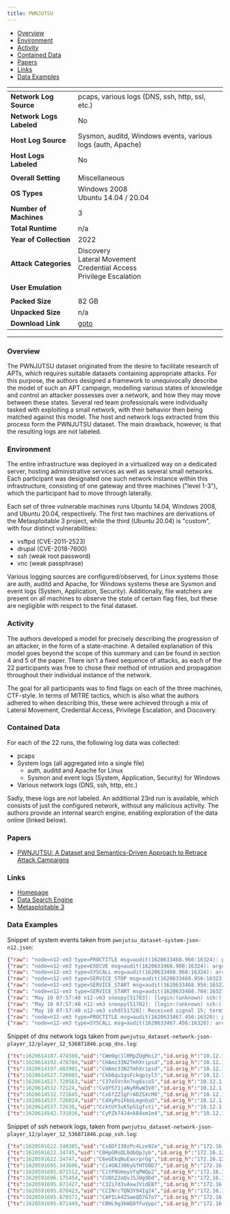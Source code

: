 ```yaml
---
title: PWNJUTSU
---
```


- [Overview](#overview)
- [Environment](#environment)
- [Activity](#activity)
- [Contained Data](#contained-data)
- [Papers](#papers)
- [Links](#links)
- [Data Examples](#data-examples)

| <!-- -->                 | <!-- -->                                                                      |
|--------------------------|-------------------------------------------------------------------------------|
| **Network Log Source**   | pcaps, various logs (DNS, ssh, http, ssl, etc.)                               |
| **Network Logs Labeled** | No                                                                            |
| **Host Log Source**      | Sysmon, auditd, Windows events, various logs (auth, Apache)                   |
| **Host Logs Labeled**    | No                                                                            |
|                          |                                                                               |
| **Overall Setting**      | Miscellaneous                                                                 |
| **OS Types**             | Windows 2008<br/>Ubuntu 14.04 / 20.04                                         |
| **Number of Machines**   | 3                                                                             |
| **Total Runtime**        | n/a                                                                           |
| **Year of Collection**   | 2022                                                                          |
| **Attack Categories**    | Discovery<br/>Lateral Movement<br/>Credential Access<br/>Privilege Escalation |
| **User Emulation**       |                                                                               |
|                          |                                                                               |
| **Packed Size**          | 82 GB                                                                         |
| **Unpacked Size**        | n/a                                                                           |
| **Download Link**        | [goto](https://pwnjutsu.irisa.fr/dataset/)                                    |

***

### Overview
The PWNJUTSU dataset originated from the desire to facilitate research of APTs, which requires suitable datasets containing appropriate attacks.
For this purpose, the authors designed a framework to unequivocally describe the model of such an APT campaign, modelling various states of knowledge and control an attacker possesses over a network, and how they may move between these states.
Several red team professionals were individually tasked with exploiting a small network, with their behavior then being matched against this model.
The host and network logs extracted from this process form the PWNJUTSU dataset.
The main drawback, however, is that the resulting logs are not labeled.

### Environment
The entire infrastructure was deployed in a virtualized way on a dedicated server, hosting administrative services as well as several small networks.
Each participant was designated one such network instance within this infrastructure, consisting of one gateway and three machines ("level 1-3"), which the participant had to move through laterally.

Each set of three vulnerable machines runs Ubuntu 14.04, Windows 2008, and Ubuntu 20.04, respectively.
The first two machines are derivations of the Metasploitable 3 project, while the third (Ubuntu 20.04) is "custom", with four distinct vulnerabilities:
- vsftpd (CVE-2011-2523)
- drupal (CVE-2018-7600)
- ssh (weak root password)
- vnc (weak passphrase)

Various logging sources are configured/observed, for Linux systems those are auth, auditd and Apache, for Windows systems these are Sysmon and event logs (System, Application, Security).
Additionally, file watchers are present on all machines to observe the state of certain flag files, but these are negligible with respect to the final dataset.

### Activity
The authors developed a model for precisely describing the progression of an attacker, in the form of a state-machine.
A detailed explanation of this model goes beyond the scope of this summary and can be found in section 4 and 5 of the paper.
There isn't a fixed sequence of attacks, as each of the 22 participants was free to chose their method of intrusion and propagation throughout their individual instance of the network.

The goal for all participants was to find flags on each of the three machines, CTF-style.
In terms of MITRE tactics, which is also what the authors adhered to when describing this, these were achieved through a mix of Lateral Movement, Credential Access, Privilege Escalation, and Discovery.

### Contained Data
For each of the 22 runs, the following log data was collected:
- pcaps
- System logs (all aggregated into a single file)
  - auth, auditd and Apache for Linux
  - Sysmon and event logs (System, Application, Security) for Windows
- Various network logs (DNS, ssh, http, etc.)

Sadly, these logs are *not* labeled.
An additional 23rd run is available, which consists of just the configured network, without any malicious activity.
The authors provide an internal search engine, enabling exploration of the data online (linked below). 

### Papers
- [PWNJUTSU: A Dataset and Semantics-Driven Approach to Retrace Attack Campaigns](https://doi.org/10.1109/TNSM.2022.3183476)

### Links
- [Homepage](https://pwnjutsu.irisa.fr/)
- [Data Search Engine](https://pwnjutsu.irisa.fr/search/)
- [Metasploitable 3](https://github.com/rapid7/metasploitable3)

### Data Examples
Snippet of system events taken from `pwnjutsu_dataset-system-json-n12.json`:
```json
{"raw": "node=n12-vm3 type=PROCTITLE msg=audit(1620633468.960:16324): proctitle=2F7573722F6C6F63616C2F7362696E2F73736864002D74", "sourcetype": "linux_audit", "source": "/var/log/audit/audit.log", "time": "2021-05-10 07:57:48.960 UTC", "host": "n12-vm3"}
{"raw": "node=n12-vm3 type=EXECVE msg=audit(1620633468.960:16324): argc=2 a0=\"/usr/local/sbin/sshd\" a1=\"-t\"", "sourcetype": "linux_audit", "source": "/var/log/audit/audit.log", "time": "2021-05-10 07:57:48.960 UTC", "host": "n12-vm3"}
{"raw": "node=n12-vm3 type=SYSCALL msg=audit(1620633468.960:16324): arch=c000003e syscall=59 success=yes exit=0 a0=5585fda1c330 a1=5585fd9883c0 a2=5585fdae78a0 a3=4040 items=2 ppid=1 pid=51782 auid=4294967295 uid=0 gid=0 euid=0 suid=0 fsuid=0 egid=0 sgid=0 fsgid=0 tty=(none) ses=4294967295 comm=\"sshd\" exe=\"/usr/local/sbin/sshd\" key=\"rootcmd\"", "sourcetype": "linux_audit", "source": "/var/log/audit/audit.log", "time": "2021-05-10 07:57:48.960 UTC", "host": "n12-vm3"}
{"raw": "node=n12-vm3 type=SERVICE_STOP msg=audit(1620633468.956:16323): pid=1 uid=0 auid=4294967295 ses=4294967295 msg='unit=ssh comm=\"systemd\" exe=\"/usr/lib/systemd/systemd\" hostname=? addr=? terminal=? res=success'", "sourcetype": "linux_audit", "source": "/var/log/audit/audit.log", "time": "2021-05-10 07:57:48.956 UTC", "host": "n12-vm3"}
{"raw": "node=n12-vm3 type=SERVICE_START msg=audit(1620633468.956:16322): pid=1 uid=0 auid=4294967295 ses=4294967295 msg='unit=ssh comm=\"systemd\" exe=\"/usr/lib/systemd/systemd\" hostname=? addr=? terminal=? res=success'", "sourcetype": "linux_audit", "source": "/var/log/audit/audit.log", "time": "2021-05-10 07:57:48.956 UTC", "host": "n12-vm3"}
{"raw": "node=n12-vm3 type=SERVICE_START msg=audit(1620633468.704:16321): pid=1 uid=0 auid=4294967295 ses=4294967295 msg='unit=ssh comm=\"systemd\" exe=\"/usr/lib/systemd/systemd\" hostname=? addr=? terminal=? res=failed'", "sourcetype": "linux_audit", "source": "/var/log/audit/audit.log", "time": "2021-05-10 07:57:48.704 UTC", "host": "n12-vm3"}
{"raw": "May 10 07:57:48 n12-vm3 snoopy[51783]: [login:(unknown) ssh:((undefined)) sid:51783 tty:(none) ((none)/(none)) uid:root(0)/root(0) cwd:/]: /usr/local/sbin/sshd", "sourcetype": "syslog", "source": "/var/log/auth.log", "time": "2021-05-10 07:57:48.000 UTC", "host": "n12-vm3"}
{"raw": "May 10 07:57:48 n12-vm3 snoopy[51782]: [login:(unknown) ssh:((undefined)) sid:51782 tty:(none) ((none)/(none)) uid:root(0)/root(0) cwd:/]: /usr/local/sbin/sshd -t", "sourcetype": "syslog", "source": "/var/log/auth.log", "time": "2021-05-10 07:57:48.000 UTC", "host": "n12-vm3"}
{"raw": "May 10 07:57:48 n12-vm3 sshd[51728]: Received signal 15; terminating.", "sourcetype": "syslog", "source": "/var/log/auth.log", "time": "2021-05-10 07:57:48.000 UTC", "host": "n12-vm3"}
{"raw": "node=n12-vm3 type=PROCTITLE msg=audit(1620633467.456:16320): proctitle=\"(resolved)\"", "sourcetype": "linux_audit", "source": "/var/log/audit/audit.log", "time": "2021-05-10 07:57:47.456 UTC", "host": "n12-vm3"}
{"raw": "node=n12-vm3 type=SYSCALL msg=audit(1620633467.456:16320): arch=c000003e syscall=42 success=yes exit=0 a0=11 a1=7ffd6ce6d880 a2=10 a3=7ffd6ce6d87c items=0 ppid=1 pid=653 auid=4294967295 uid=101 gid=103 euid=101 suid=101 fsuid=101 egid=103 sgid=103 fsgid=103 tty=(none) ses=4294967295 comm=\"systemd-resolve\" exe=\"/usr/lib/systemd/systemd-resolved\" key=\"network_connect_4\"", "sourcetype": "linux_audit", "source": "/var/log/audit/audit.log", "time": "2021-05-10 07:57:47.456 UTC", "host": "n12-vm3"}
```
Snippet of dns network logs taken from `pwnjutsu_dataset-network-json-player_12/player_12_536871846.pcap_dns.log`:
```json
{"ts":1620614187.474508,"uid":"CWm9gc1lRMpZUgMoi2","id.orig_h":"10.12.1.3","id.orig_p":53393,"id.resp_h":"10.12.1.254","id.resp_p":53,"proto":"udp","trans_id":50312,"query":"ntp.ubuntu.com","qclass":1,"qclass_name":"C_INTERNET","qtype":28,"qtype_name":"AAAA","AA":false,"TC":false,"RD":true,"RA":false,"Z":0,"rejected":false}
{"ts":1620614192.478704,"uid":"CHAmz33N2TmhXripsd","id.orig_h":"10.12.1.3","id.orig_p":33904,"id.resp_h":"10.1.2.2","id.resp_p":53,"proto":"udp","trans_id":50312,"query":"ntp.ubuntu.com","qclass":1,"qclass_name":"C_INTERNET","qtype":28,"qtype_name":"AAAA","AA":false,"TC":false,"RD":true,"RA":false,"Z":0,"rejected":false}
{"ts":1620614197.483901,"uid":"CHAmz33N2TmhXripsd","id.orig_h":"10.12.1.3","id.orig_p":33904,"id.resp_h":"10.1.2.2","id.resp_p":53,"proto":"udp","trans_id":50312,"query":"ntp.ubuntu.com","qclass":1,"qclass_name":"C_INTERNET","qtype":28,"qtype_name":"AAAA","AA":false,"TC":false,"RD":true,"RA":false,"Z":0,"rejected":false}
{"ts":1620614527.720085,"uid":"Ckb6qu1gsFckqpzyl5","id.orig_h":"10.12.1.3","id.orig_p":60500,"id.resp_h":"10.1.2.2","id.resp_p":53,"proto":"udp","trans_id":18348,"query":"ntp.ubuntu.com","qclass":1,"qclass_name":"C_INTERNET","qtype":1,"qtype_name":"A","AA":false,"TC":false,"RD":true,"RA":false,"Z":0,"rejected":false}
{"ts":1620614527.720563,"uid":"C37e5VcXn7ng6sco5","id.orig_h":"10.12.1.3","id.orig_p":36062,"id.resp_h":"10.12.1.254","id.resp_p":53,"proto":"udp","trans_id":31917,"query":"ntp.ubuntu.com","qclass":1,"qclass_name":"C_INTERNET","qtype":28,"qtype_name":"AAAA","AA":false,"TC":false,"RD":true,"RA":false,"Z":0,"rejected":false}
{"ts":1620614532.72124,"uid":"Cv8Y571jaNyRRwW3V8","id.orig_h":"10.12.1.3","id.orig_p":52602,"id.resp_h":"10.1.2.2","id.resp_p":53,"proto":"udp","trans_id":31917,"query":"ntp.ubuntu.com","qclass":1,"qclass_name":"C_INTERNET","qtype":28,"qtype_name":"AAAA","AA":false,"TC":false,"RD":true,"RA":false,"Z":0,"rejected":false}
{"ts":1620614532.721645,"uid":"CxGfZZ1gFrADZSXcM8","id.orig_h":"10.12.1.3","id.orig_p":47505,"id.resp_h":"10.12.1.254","id.resp_p":53,"proto":"udp","trans_id":18348,"query":"ntp.ubuntu.com","qclass":1,"qclass_name":"C_INTERNET","qtype":1,"qtype_name":"A","AA":false,"TC":false,"RD":true,"RA":false,"Z":0,"rejected":false}
{"ts":1620614537.726024,"uid":"C4XyPo1hbULmgnbxD","id.orig_h":"10.12.1.3","id.orig_p":60122,"id.resp_h":"10.1.2.2","id.resp_p":53,"proto":"udp","trans_id":18348,"query":"ntp.ubuntu.com","qclass":1,"qclass_name":"C_INTERNET","qtype":1,"qtype_name":"A","AA":false,"TC":false,"RD":true,"RA":false,"Z":0,"rejected":false}
{"ts":1620614537.72638,"uid":"CcktUY3xK5pS1gfsti","id.orig_h":"10.12.1.3","id.orig_p":37027,"id.resp_h":"10.12.1.254","id.resp_p":53,"proto":"udp","trans_id":31917,"query":"ntp.ubuntu.com","qclass":1,"qclass_name":"C_INTERNET","qtype":28,"qtype_name":"AAAA","AA":false,"TC":false,"RD":true,"RA":false,"Z":0,"rejected":false}
{"ts":1620614542.731036,"uid":"CyPZk74J4nkB4xm1m4","id.orig_h":"10.12.1.3","id.orig_p":49234,"id.resp_h":"10.1.2.2","id.resp_p":53,"proto":"udp","trans_id":31917,"query":"ntp.ubuntu.com","qclass":1,"qclass_name":"C_INTERNET","qtype":28,"qtype_name":"AAAA","AA":false,"TC":false,"RD":true,"RA":false,"Z":0,"rejected":false}
```
Snippet of ssh network logs, taken from `pwnjutsu_dataset-network-json-player_12/player_12_536871846.pcap_ssh.log`:
```json
{"ts":1620591622.348385,"uid":"Cs8DfJ30zPc4Lze92e","id.orig_h":"172.16.128.112","id.orig_p":40988,"id.resp_h":"10.12.1.1","id.resp_p":22,"version":2,"auth_success":false,"auth_attempts":5,"client":"SSH-2.0-libssh_0.9.0","server":"SSH-2.0-OpenSSH_6.2","cipher_alg":"aes256-gcm@openssh.com","mac_alg":"hmac-sha2-256-etm@openssh.com","compression_alg":"none","kex_alg":"ecdh-sha2-nistp256","host_key_alg":"ssh-rsa","host_key":"6d:ca:ee:bf:9e:66:42:b6:af:ac:79:1c:34:eb:0f:7c"}
{"ts":1620591622.34745,"uid":"C0HpGMsDL0dbQpJyb","id.orig_h":"172.16.128.112","id.orig_p":40984,"id.resp_h":"10.12.1.1","id.resp_p":22,"version":2,"auth_success":false,"auth_attempts":5,"client":"SSH-2.0-libssh_0.9.0","server":"SSH-2.0-OpenSSH_6.2","cipher_alg":"aes256-gcm@openssh.com","mac_alg":"hmac-sha2-256-etm@openssh.com","compression_alg":"none","kex_alg":"ecdh-sha2-nistp256","host_key_alg":"ssh-rsa","host_key":"6d:ca:ee:bf:9e:66:42:b6:af:ac:79:1c:34:eb:0f:7c"}
{"ts":1620591622.34747,"uid":"C6eGEkqNuEaxrprGg","id.orig_h":"172.16.128.112","id.orig_p":40986,"id.resp_h":"10.12.1.1","id.resp_p":22,"version":2,"auth_success":false,"auth_attempts":5,"client":"SSH-2.0-libssh_0.9.0","server":"SSH-2.0-OpenSSH_6.2","cipher_alg":"aes256-gcm@openssh.com","mac_alg":"hmac-sha2-256-etm@openssh.com","compression_alg":"none","kex_alg":"ecdh-sha2-nistp256","host_key_alg":"ssh-rsa","host_key":"6d:ca:ee:bf:9e:66:42:b6:af:ac:79:1c:34:eb:0f:7c"}
{"ts":1620591695.343606,"uid":"Ci4GNJ386yGfHTO8D7","id.orig_h":"172.16.128.112","id.orig_p":40990,"id.resp_h":"10.12.1.1","id.resp_p":22,"version":2,"auth_attempts":0,"client":"SSH-2.0-libssh_0.9.0","server":"SSH-2.0-OpenSSH_6.2","cipher_alg":"aes256-gcm@openssh.com","mac_alg":"hmac-sha2-256-etm@openssh.com","compression_alg":"none","kex_alg":"ecdh-sha2-nistp256","host_key_alg":"ssh-rsa","host_key":"6d:ca:ee:bf:9e:66:42:b6:af:ac:79:1c:34:eb:0f:7c"}
{"ts":1620591695.871512,"uid":"CitP9UmoyVfqPWQp2","id.orig_h":"172.16.128.112","id.orig_p":41016,"id.resp_h":"10.12.1.1","id.resp_p":22,"auth_attempts":0,"client":"SSH-2.0-libssh_0.9.0"}
{"ts":1620591696.175454,"uid":"CU8h22oQvJSJ0g9Dd","id.orig_h":"172.16.128.112","id.orig_p":41024,"id.resp_h":"10.12.1.1","id.resp_p":22,"auth_attempts":0,"client":"SSH-2.0-libssh_0.9.0"}
{"ts":1620591695.871427,"uid":"C3Zi7d3vAxwJVidEBf","id.orig_h":"172.16.128.112","id.orig_p":41004,"id.resp_h":"10.12.1.1","id.resp_p":22,"version":2,"auth_success":false,"auth_attempts":5,"client":"SSH-2.0-libssh_0.9.0","server":"SSH-2.0-OpenSSH_6.2","cipher_alg":"aes256-gcm@openssh.com","mac_alg":"hmac-sha2-256-etm@openssh.com","compression_alg":"none","kex_alg":"ecdh-sha2-nistp256","host_key_alg":"ssh-rsa","host_key":"6d:ca:ee:bf:9e:66:42:b6:af:ac:79:1c:34:eb:0f:7c"}
{"ts":1620591695.870423,"uid":"CCINrcTQN3Y94Ig24","id.orig_h":"172.16.128.112","id.orig_p":41006,"id.resp_h":"10.12.1.1","id.resp_p":22,"version":2,"auth_success":false,"auth_attempts":5,"client":"SSH-2.0-libssh_0.9.0","server":"SSH-2.0-OpenSSH_6.2","cipher_alg":"aes256-gcm@openssh.com","mac_alg":"hmac-sha2-256-etm@openssh.com","compression_alg":"none","kex_alg":"ecdh-sha2-nistp256","host_key_alg":"ssh-rsa","host_key":"6d:ca:ee:bf:9e:66:42:b6:af:ac:79:1c:34:eb:0f:7c"}
{"ts":1620591695.870571,"uid":"CAPILk4ZSweQD7G7o7","id.orig_h":"172.16.128.112","id.orig_p":40992,"id.resp_h":"10.12.1.1","id.resp_p":22,"version":2,"auth_success":false,"auth_attempts":5,"client":"SSH-2.0-libssh_0.9.0","server":"SSH-2.0-OpenSSH_6.2","cipher_alg":"aes256-gcm@openssh.com","mac_alg":"hmac-sha2-256-etm@openssh.com","compression_alg":"none","kex_alg":"ecdh-sha2-nistp256","host_key_alg":"ssh-rsa","host_key":"6d:ca:ee:bf:9e:66:42:b6:af:ac:79:1c:34:eb:0f:7c"}
{"ts":1620591695.871449,"uid":"CBHL9g3kWQ8fFuVppc","id.orig_h":"172.16.128.112","id.orig_p":41010,"id.resp_h":"10.12.1.1","id.resp_p":22,"version":2,"auth_success":false,"auth_attempts":5,"client":"SSH-2.0-libssh_0.9.0","server":"SSH-2.0-OpenSSH_6.2","cipher_alg":"aes256-gcm@openssh.com","mac_alg":"hmac-sha2-256-etm@openssh.com","compression_alg":"none","kex_alg":"ecdh-sha2-nistp256","host_key_alg":"ssh-rsa","host_key":"6d:ca:ee:bf:9e:66:42:b6:af:ac:79:1c:34:eb:0f:7c"}
```